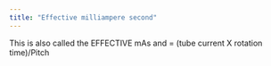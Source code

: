 ```yaml
---
title: "Effective milliampere second"
---
```

This is also called the EFFECTIVE mAs and = (tube current X rotation time)/Pitch

